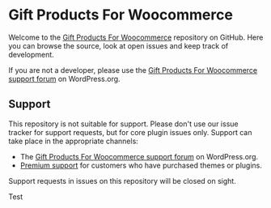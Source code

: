 # Gift Products For Woocommerce
Welcome to the [Gift Products For Woocommerce](https://wordpress.org/plugins/gift-products-for-woocommerce/) repository on GitHub. Here you can browse the source, look at open issues and keep track of development.

If you are not a developer, please use the [Gift Products For Woocommerce support forum](https://wordpress.org/support/plugin/gift-products-for-woocommerce/) on WordPress.org.

## Support
This repository is not suitable for support. Please don't use our issue tracker for support requests, but for core plugin issues only. Support can take place in the appropriate channels:

* The [Gift Products For Woocommerce support forum](https://wordpress.org/support/plugin/gift-products-for-woocommerce/) on WordPress.org.
* [Premium support](https://www.xeeshop.com/support-us/) for customers who have purchased themes or plugins.

Support requests in issues on this repository will be closed on sight.

Test
